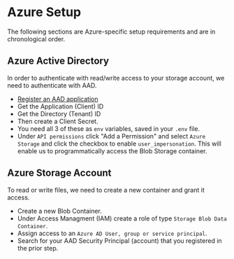 # Azure Setup

The following sections are Azure-specific setup requirements and
are in chronological order.

## Azure Active Directory

In order to authenticate with read/write access to your storage account,
 we need to authenticate with AAD.  

- [Register an AAD application](https://portal.azure.com/#blade/Microsoft_AAD_RegisteredApps)
- Get the Application (Client) ID
- Get the Directory (Tenant) ID
- Then create a Client Secret.
- You need all 3 of these as `env` variables, saved in your `.env` file.
- Under `API permissions` click "Add a Permission" and select `Azure Storage`
and click the checkbox to enable `user_impersonation`.
This will enable us to programmatically access the Blob Storage container.

## Azure Storage Account

To read or write files, we need to create a new container and grant it access.

- Create a new Blob Container.
- Under Access Managment (IAM) create a role of type
`Storage Blob Data Container`.
- Assign access to an `Azure AD User, group or service principal`.
- Search for your AAD Security Principal (account) that you registered
in the prior step.
